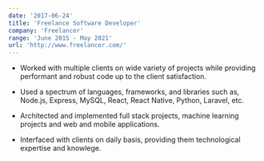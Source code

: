 ```yaml
---
date: '2017-06-24'
title: 'Freelance Software Developer'
company: 'Freelancer'
range: 'June 2015 - May 2021'
url: 'http://www.freelancer.com/'
---
```


- Worked with multiple clients on wide variety of projects while providing performant and robust code up to the client satisfaction.

- Used a spectrum of languages, frameworks, and libraries such as, Node.js, Express, MySQL, React, React Native, Python, Laravel, etc.

- Architected and implemented full stack projects, machine learning projects and web and mobile applications.

- Interfaced with clients on daily basis, providing them technological expertise and knowlege.
